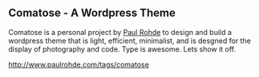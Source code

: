 Comatose - A Wordpress Theme
----------------------------

Comatose is a personal project by [Paul Rohde](http://www.paulrohde.com) to design and build a wordpress theme that is light, efficient, minimalist, and is desgned for the display of photography and code. Type is awesome. Lets show it off.

<http://www.paulrohde.com/tags/comatose>